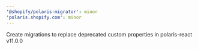 ```yaml
---
'@shopify/polaris-migrator': minor
'polaris.shopify.com': minor
---
```


Create migrations to replace deprecated custom properties in polaris-react v11.0.0
